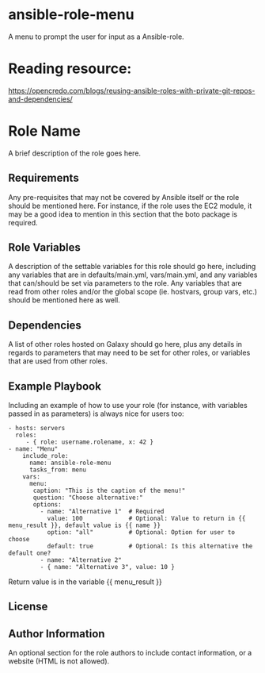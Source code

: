 # ansible-role-menu
A menu to prompt the user for input as a Ansible-role.

# Reading resource: 
https://opencredo.com/blogs/reusing-ansible-roles-with-private-git-repos-and-dependencies/


Role Name
=========

A brief description of the role goes here.

Requirements
------------

Any pre-requisites that may not be covered by Ansible itself or the role should be mentioned here. For instance, if the role uses the EC2 module, it may be a good idea to mention in this section that the boto package is required.

Role Variables
--------------

A description of the settable variables for this role should go here, including any variables that are in defaults/main.yml, vars/main.yml, and any variables that can/should be set via parameters to the role. Any variables that are read from other roles and/or the global scope (ie. hostvars, group vars, etc.) should be mentioned here as well.

Dependencies
------------

A list of other roles hosted on Galaxy should go here, plus any details in regards to parameters that may need to be set for other roles, or variables that are used from other roles.

Example Playbook
----------------

Including an example of how to use your role (for instance, with variables passed in as parameters) is always nice for users too:

    - hosts: servers
      roles:
         - { role: username.rolename, x: 42 }
    - name: "Menu"
        include_role:
          name: ansible-role-menu
          tasks_from: menu
        vars:
          menu:
           caption: "This is the caption of the menu!"
           question: "Choose alternative:"
           options:
             - name: "Alternative 1"  # Required
               value: 100             # Optional: Value to return in {{ menu_result }}, default value is {{ name }}
               option: "all"          # Optional: Option for user to choose
               default: true          # Optional: Is this alternative the default one?
             - name: "Alternative 2"
             - { name: "Alternative 3", value: 10 }

Return value is in the variable {{ menu_result }}

License
-------


Author Information
------------------


An optional section for the role authors to include contact information, or a website (HTML is not allowed).
